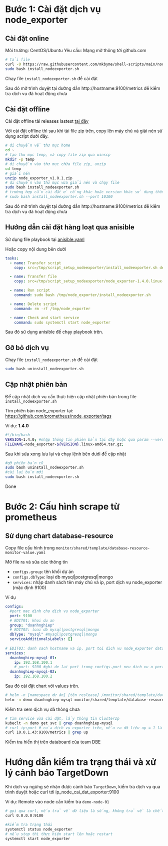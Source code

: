 # Bước 1: Cài đặt dịch vụ node_exporter

## Cài đặt online

Môi trường: CentOS/Ubuntu
Yêu cầu: Mạng mở thông tới github.com

```sh
# tải file
curl -O https://raw.githubusercontent.com/mkbyme/shell-scripts/main/node_exporter/install_nodeexporter.sh
sudo bash install_nodeexporter.sh
```

Chạy file `install_nodeexporter.sh` để cài đặt

Sau đó mở trình duyệt tại đường dẫn http://hostname:9100/metrics để kiểm tra dịch vụ đã hoạt động chưa

## Cài đặt offline

Cài đặt offline tải releases lastest [tại đây](https://github.com/mkbyme/shell-scripts/releases)

Với cài đặt offline thì sau khi tài file zip trên, copy lên máy chủ và giải nén sử dụng script dưới đây.

```sh
# di chuyển về thư mục home
cd ~
# tạo thư mục temp, và copy file zip qua winscp
mkdir -p temp
# di chuyển vào thư mục chứa file zip, unzip
cd temp
# giải nén
unzip node_exporter_v1.0.1.zip
# di chuyển vào thư mục vừa giải nén và chạy file 
sudo bash install_nodeexporter.sh
# trường hợp cần cài đặt ở cổng khác hoặc version khác sử dụng thêm tham số --port=[cổng, vd: 10100] --version=[phiên bản, vd: 1.5.0]
# sudo bash install_nodeexporter.sh --port 10100
```

Sau đó mở trình duyệt tại đường dẫn http://hostname:9100/metrics để kiểm tra dịch vụ đã hoạt động chưa

## Hướng dẫn cài đặt hàng loạt qua anisible

Sử dụng file playbook tại [anisible.yaml](/node_exporter/anisible.yml)

Hoặc copy nội dung bên dưới

```yaml
tasks:
  - name: Transfer script
    copy: src=/tmp/script_setup_nodeexporter/install_nodeexporter.sh dest=/tmp/node_exporter mode=0755

  - name: Transfer file
    copy: src=/tmp/script_setup_nodeexporter/node_exporter-1.4.0.linux-amd64.tar.gz dest=/tmp/node_exporter

  - name: Run script
    command: sudo bash /tmp/node_exporter/install_nodeexporter.sh

  - name: Delete script
    command: rm -rf /tmp/node_exporter

  - name: Check and start service
    command: sudo systemctl start node_exporter
```

Sau đó sử dụng anisible để chạy playbook trên.

## Gỡ bỏ dịch vụ

Chạy file `install_nodeexporter.sh` để cài đặt

```sh
sudo bash uninstall_nodeexporter.sh
```

## Cập nhật phiên bản

Để cập nhật dịch vụ cần thực hiện cập nhật phiên bản trong file `install_nodeexporter.sh`

Tìm phiên bản node_exporter tại: https://github.com/prometheus/node_exporter/tags

Ví dụ: **1.4.0**

```sh
#!/bin/bash
VERSION=1.4.0; #nhập thông tin phiên bản tại đây hoặc qua param --version 1.4.0
FILENAME=node_exporter-${VERSION}.linux-amd64.tar.gz;
```

Sau khi sửa xong lưu lại và chạy lệnh bên dưới để cập nhật

```sh
#gỡ phiên bản cũ
sudo bash uninstall_nodeexporter.sh
#cài lại bản mới
sudo bash install_nodeexporter.sh
```

Done

# Bước 2: Cấu hình scrape từ prometheus

## Sử dụng chart database-resource

Copy file cấu hình trong `monitor/shared/template/database-resource-monitor-value.yaml`

Mở file ra và sửa các thông tin

- `configs.group`: tên khối dự án
- `configs.dbType`: loại db mysql|postgresql|mongo
- `services`: nhập danh sách tên máy chủ và ip, port dịch vụ node_exporter (mặc định 9100)

Ví dụ

```yaml
configs:
  #port mac dinh cho dich vu node_exporter
  port: 9100 
  # EDIT01: khoi du an
  group: "doanhnghiep"
  # EDIT02: loai db mysql|postgresql|mongo
  dbType: "mysql" #mysql|postgresql|mongo
  serviceAdditionalsLabels: []
  
# EDIT03: danh sach hostname va ip, port toi dich vu node_exporter database
services:
  doanhnghiep-mysql-01:
    ip: 192.168.100.1
    # port: 9200 #ghi de lai port trong configs.port neu dich vu o port khac  
  doanhnghiep-mysql-02:
    ip: 192.168.100.2
```

Sau đó cài đặt chart với values trên.

```sh
# helm -n [namespace dự án] [tên reslease] /monitor/shared/template/database-resources-monitor -f  atabase-resource-monitor-value.yaml
helm -n demo doanhnghiep-mysql monitor/shared/template/database-resources-monitor -f  atabase-resource-monitor-value.yaml
```

Kiểm tra xem dịch vụ đã thông chưa

```sh
# tìm service vừa cài đặt, lấy thông tin ClusterIp
kubeclt -n demo get svc | grep doanhnghiep-mysql 
# curl ip:port # của dịch vụ exporter trên, nếu ra dữ liệu up = 1 là ok
curl 10.0.1.43:9100/metrics | grep up
```

Kiểm tra hiển thị trên databoard của team DBE

# Hướng dẫn kiểm tra trạng thái và xử lý cảnh báo TargetDown

Khi dịch vụ ngừng sẽ nhận được cảnh báo `TargetDown`, kiểm tra dịch vụ qua trình duyệt hoặc curl tới ip_node_cai_dat_exporter:9100

Ví dụ: Remote vào node cần kiểm tra `demo-node-01`

```sh
# gọi qua curl, nếu trả về dữ liệu là sống, không trả về là chết
curl 0.0.0.0:9100
```

```sh
#kiểm tra trạng thái
systemctl status node_exporter
# nếu stop thì thực hiện start lên hoặc restart
systemctl start node_exporter
```
